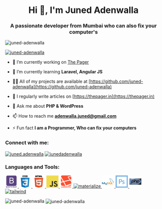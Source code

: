 <h1 align="center">Hi 👋, I'm Juned Adenwalla</h1>
<h3 align="center">A passionate developer from Mumbai who can also fix your computer's</h3>

<p align="left"> <img src="https://komarev.com/ghpvc/?username=juned-adenwalla&label=Profile%20views&color=0e75b6&style=flat" alt="juned-adenwalla" /> </p>

<p align="left"> <a href="https://github.com/ryo-ma/github-profile-trophy"><img src="https://github-profile-trophy.vercel.app/?username=juned-adenwalla" alt="juned-adenwalla" /></a> </p>

- 🔭 I’m currently working on [The Pager](https://thepager.in)

- 🌱 I’m currently learning **Laravel, Angular JS**

- 👨‍💻 All of my projects are available at [https://github.com/juned-adenwalla](https://github.com/juned-adenwalla)

- 📝 I regularly write articles on [https://thepager.in](https://thepager.in)

- 💬 Ask me about **PHP & WordPress**

- 📫 How to reach me **adenwalla.juned@gmail.com**

- ⚡ Fun fact **I am a Programmer, Who can fix your computers**

<h3 align="left">Connect with me:</h3>
<p align="left">
<a href="https://instagram.com/juned.adenwalla" target="blank"><img align="center" src="https://raw.githubusercontent.com/rahuldkjain/github-profile-readme-generator/master/src/images/icons/Social/instagram.svg" alt="juned.adenwalla" height="30" width="40" /></a>
<a href="https://www.codechef.com/users/junedadenwalla" target="blank"><img align="center" src="https://cdn.jsdelivr.net/npm/simple-icons@3.1.0/icons/codechef.svg" alt="junedadenwalla" height="30" width="40" /></a>
</p>

<h3 align="left">Languages and Tools:</h3>
<p align="left"> <a href="https://getbootstrap.com" target="_blank"> <img src="https://raw.githubusercontent.com/devicons/devicon/master/icons/bootstrap/bootstrap-plain-wordmark.svg" alt="bootstrap" width="40" height="40"/> </a> <a href="https://www.w3schools.com/css/" target="_blank"> <img src="https://raw.githubusercontent.com/devicons/devicon/master/icons/css3/css3-original-wordmark.svg" alt="css3" width="40" height="40"/> </a> <a href="https://www.w3.org/html/" target="_blank"> <img src="https://raw.githubusercontent.com/devicons/devicon/master/icons/html5/html5-original-wordmark.svg" alt="html5" width="40" height="40"/> </a> <a href="https://developer.mozilla.org/en-US/docs/Web/JavaScript" target="_blank"> <img src="https://raw.githubusercontent.com/devicons/devicon/master/icons/javascript/javascript-original.svg" alt="javascript" width="40" height="40"/> </a> <a href="https://laravel.com/" target="_blank"> <img src="https://raw.githubusercontent.com/devicons/devicon/master/icons/laravel/laravel-plain-wordmark.svg" alt="laravel" width="40" height="40"/> </a> <a href="https://materializecss.com/" target="_blank"> <img src="https://raw.githubusercontent.com/prplx/svg-logos/5585531d45d294869c4eaab4d7cf2e9c167710a9/svg/materialize.svg" alt="materialize" width="40" height="40"/> </a> <a href="https://www.mysql.com/" target="_blank"> <img src="https://raw.githubusercontent.com/devicons/devicon/master/icons/mysql/mysql-original-wordmark.svg" alt="mysql" width="40" height="40"/> </a> <a href="https://www.photoshop.com/en" target="_blank"> <img src="https://raw.githubusercontent.com/devicons/devicon/master/icons/photoshop/photoshop-line.svg" alt="photoshop" width="40" height="40"/> </a> <a href="https://www.php.net" target="_blank"> <img src="https://raw.githubusercontent.com/devicons/devicon/master/icons/php/php-original.svg" alt="php" width="40" height="40"/> </a> <a href="https://tailwindcss.com/" target="_blank"> <img src="https://www.vectorlogo.zone/logos/tailwindcss/tailwindcss-icon.svg" alt="tailwind" width="40" height="40"/> </a> </p>

<p><img align="left" src="https://github-readme-stats.vercel.app/api/top-langs?username=juned-adenwalla&show_icons=true&locale=en&layout=compact" alt="juned-adenwalla" /></p>

<p>&nbsp;<img align="center" src="https://github-readme-stats.vercel.app/api?username=juned-adenwalla&show_icons=true&locale=en" alt="juned-adenwalla" /></p>

